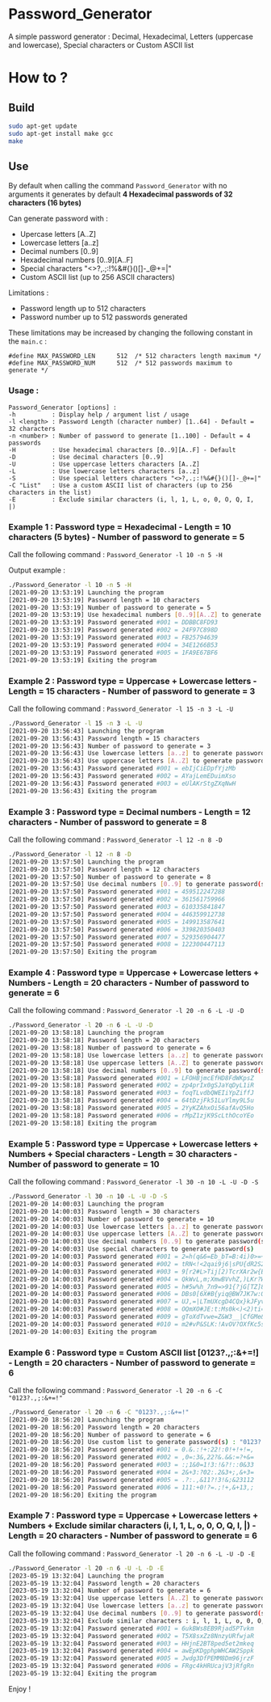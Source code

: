 # Password_Generator
A simple password generator : Decimal, Hexadecimal, Letters (uppercase and lowercase), Special characters or Custom ASCII list

# How to ?

## Build

```bash
sudo apt-get update
sudo apt-get install make gcc
make

```

## Use

By default when calling the command `Password_Generator` with no arguments it generates by default **4 Hexadecimal passwords of 32 characters (16 bytes)**

Can generate password with :
- Upercase letters [A..Z]
- Lowercase letters [a..z]
- Decimal numbers [0..9]
- Hexadecimal numbers [0..9][A..F]
- Special characters "<>?,.;:!%&#{}()[]-_@+=|"
- Custom ASCII list (up to 256 ASCII characters)

Limitations :
- Password length up to 512 characters
- Password number up to 512 passwords generated

These limitations may be increased by changing the following constant in the `main.c` :

```
#define MAX_PASSWORD_LEN      512  /* 512 characters length maximum */
#define MAX_PASSWORD_NUM      512  /* 512 passwords maximum to generate */

```

### Usage :

```
Password_Generator [options] :
-h          : Display help / argument list / usage
-l <length> : Password Length (character number) [1..64] - Default = 32 characters
-n <number> : Number of password to generate [1..100] - Default = 4 passwords
-H          : Use hexadecimal characters [0..9][A..F] - Default
-D          : Use decimal characters [0..9]
-U          : Use uppercase letters characters [A..Z]
-L          : Use lowercase letters characters [a..z]
-S          : Use special letters characters "<>?,.;:!%&#{}()[]-_@+=|"
-C "List"   : Use a custom ASCII list of characters (up to 256 characters in the list)
-E          : Exclude similar characters (i, l, 1, L, o, 0, O, Q, I, |)
```

### Example 1 : Password type = Hexadecimal - Length = 10 characters (5 bytes) - Number of password to generate = 5

Call the following command : `Password_Generator -l 10 -n 5 -H`

Output example :

```bash
./Password_Generator -l 10 -n 5 -H
[2021-09-20 13:53:19] Launching the program
[2021-09-20 13:53:19] Password length = 10 characters
[2021-09-20 13:53:19] Number of password to generate = 5
[2021-09-20 13:53:19] Use hexadecimal numbers [0..9][A..Z] to generate password(s)
[2021-09-20 13:53:19] Password generated #001 = DDBBC8FD93
[2021-09-20 13:53:19] Password generated #002 = 24F97C898D
[2021-09-20 13:53:19] Password generated #003 = FB25794639
[2021-09-20 13:53:19] Password generated #004 = 34E1266B53
[2021-09-20 13:53:19] Password generated #005 = 1FA9E67BF6
[2021-09-20 13:53:19] Exiting the program

```

### Example 2 : Password type = Uppercase + Lowercase letters - Length = 15 characters - Number of password to generate = 3

Call the following command : `Password_Generator -l 15 -n 3 -L -U`

```bash
./Password_Generator -l 15 -n 3 -L -U
[2021-09-20 13:56:43] Launching the program
[2021-09-20 13:56:43] Password length = 15 characters
[2021-09-20 13:56:43] Number of password to generate = 3
[2021-09-20 13:56:43] Use lowercase letters [a..z] to generate password(s)
[2021-09-20 13:56:43] Use uppercase letters [A..Z] to generate password(s)
[2021-09-20 13:56:43] Password generated #001 = ebIjCiEDpfYjzMb
[2021-09-20 13:56:43] Password generated #002 = AYajLemEDuimXso
[2021-09-20 13:56:43] Password generated #003 = eUlAKrStgZXqNwH
[2021-09-20 13:56:43] Exiting the program

```

### Example 3 : Password type = Decimal numbers - Length = 12 characters - Number of password to generate = 8

Call the following command : `Password_Generator -l 12 -n 8 -D`

```bash
./Password_Generator -l 12 -n 8 -D
[2021-09-20 13:57:50] Launching the program
[2021-09-20 13:57:50] Password length = 12 characters
[2021-09-20 13:57:50] Number of password to generate = 8
[2021-09-20 13:57:50] Use decimal numbers [0..9] to generate password(s)
[2021-09-20 13:57:50] Password generated #001 = 459512247288
[2021-09-20 13:57:50] Password generated #002 = 361561759966
[2021-09-20 13:57:50] Password generated #003 = 610335841847
[2021-09-20 13:57:50] Password generated #004 = 446359912738
[2021-09-20 13:57:50] Password generated #005 = 149913587641
[2021-09-20 13:57:50] Password generated #006 = 339820350403
[2021-09-20 13:57:50] Password generated #007 = 529356904477
[2021-09-20 13:57:50] Password generated #008 = 122300447113
[2021-09-20 13:57:50] Exiting the program

```

### Example 4 : Password type = Uppercase + Lowercase letters + Numbers - Length = 20 characters - Number of password to generate = 6

Call the following command : `Password_Generator -l 20 -n 6 -L -U -D`

```bash
./Password_Generator -l 20 -n 6 -L -U -D
[2021-09-20 13:58:18] Launching the program
[2021-09-20 13:58:18] Password length = 20 characters
[2021-09-20 13:58:18] Number of password to generate = 6
[2021-09-20 13:58:18] Use lowercase letters [a..z] to generate password(s)
[2021-09-20 13:58:18] Use uppercase letters [A..Z] to generate password(s)
[2021-09-20 13:58:18] Use decimal numbers [0..9] to generate password(s)
[2021-09-20 13:58:18] Password generated #001 = LFOHBjmcEfHD8FdWKpsZ
[2021-09-20 13:58:18] Password generated #002 = zp4prIx0gSJaYqDyL1iR
[2021-09-20 13:58:18] Password generated #003 = foqTLvdbQWEIiYpZiffJ
[2021-09-20 13:58:18] Password generated #004 = 64tDzjFk51LuYlmy9L5u
[2021-09-20 13:58:18] Password generated #005 = 2YyKZAhxOi56afAvQ5Ho
[2021-09-20 13:58:18] Password generated #006 = rMpZ1zjK9ScLthOcoYEo
[2021-09-20 13:58:18] Exiting the program

```

### Example 5 : Password type = Uppercase + Lowercase letters + Numbers + Special characters - Length = 30 characters - Number of password to generate = 10

Call the following command : `Password_Generator -l 30 -n 10 -L -U -D -S`

```bash
./Password_Generator -l 30 -n 10 -L -U -D -S
[2021-09-20 14:00:03] Launching the program
[2021-09-20 14:00:03] Password length = 30 characters
[2021-09-20 14:00:03] Number of password to generate = 10
[2021-09-20 14:00:03] Use lowercase letters [a..z] to generate password(s)
[2021-09-20 14:00:03] Use uppercase letters [A..Z] to generate password(s)
[2021-09-20 14:00:03] Use decimal numbers [0..9] to generate password(s)
[2021-09-20 14:00:03] Use special characters to generate password(s)
[2021-09-20 14:00:03] Password generated #001 = 2=h(q&6=Eb_bT=B:4i)0>=+.)ED>z#
[2021-09-20 14:00:03] Password generated #002 = tRN<!<2qai9j6|sPU{dR2S2T;8bnx8
[2021-09-20 14:00:03] Password generated #003 = 9[r2#L>Tij[2)TcrXAr2w{EN([@mHc
[2021-09-20 14:00:03] Password generated #004 = QkWvL,m;XmwBVvhZ,)LKr?Wvgs@|rI
[2021-09-20 14:00:03] Password generated #005 = h#5w%h_7n9=>91{?jG[TZ]8f3cmO#b
[2021-09-20 14:00:03] Password generated #006 = DBs0[6X#B{yiq@BW7JK7w:OhEFAvza
[2021-09-20 14:00:03] Password generated #007 = UJ,=|LTmUXcgD4CQx}kJFyv[Q@b#zU
[2021-09-20 14:00:03] Password generated #008 = OQmXO#JE:t:Ms0k<)<2)ti=HsL.jJW
[2021-09-20 14:00:03] Password generated #009 = gToXdTvwe=Z&W3__|CfGMe&=6(({:+
[2021-09-20 14:00:03] Password generated #010 = m2#vP&SLK:!AvOV?OXfKc5skYws,ww
[2021-09-20 14:00:03] Exiting the program

```

### Example 6 : Password type = Custom ASCII list [0123?.,;:&+=!] - Length = 20 characters - Number of password to generate = 6

Call the following command : `Password_Generator -l 20 -n 6 -C "0123?.,;:&+=!"`

```bash
./Password_Generator -l 20 -n 6 -C "0123?.,;:&+=!"
[2021-09-20 18:56:20] Launching the program
[2021-09-20 18:56:20] Password length = 20 characters
[2021-09-20 18:56:20] Number of password to generate = 6
[2021-09-20 18:56:20] Use custom list to generate password(s) : "0123?.,;:&+=!"
[2021-09-20 18:56:20] Password generated #001 = 0.&.:!+:22!:0!+!+!=,
[2021-09-20 18:56:20] Password generated #002 = ,0=:3&,22?&.&&:=?+&=
[2021-09-20 18:56:20] Password generated #003 = :;1&0=1!3:!&?!::0&33
[2021-09-20 18:56:20] Password generated #004 = 2&+3:?02:.2&3+;,&+3=
[2021-09-20 18:56:20] Password generated #005 = .?:.,&11?!3!&;&23112
[2021-09-20 18:56:20] Password generated #006 = 111:+0!?=.;!+,&+13,;
[2021-09-20 18:56:20] Exiting the program

```

### Example 7 : Password type = Uppercase + Lowercase letters + Numbers + Exclude similar characters (i, l, 1, L, o, 0, O, Q, I, |) - Length = 20 characters - Number of password to generate = 6

Call the following command : `Password_Generator -l 20 -n 6 -L -U -D -E`

```bash
./Password_Generator -l 20 -n 6 -U -L -D -E
[2023-05-19 13:32:04] Launching the program
[2023-05-19 13:32:04] Password length = 20 characters
[2023-05-19 13:32:04] Number of password to generate = 6
[2023-05-19 13:32:04] Use uppercase letters [A..Z] to generate password(s)
[2023-05-19 13:32:04] Use lowercase letters [a..z] to generate password(s)
[2023-05-19 13:32:04] Use decimal numbers [0..9] to generate password(s)
[2023-05-19 13:32:04] Exclude similar characters : i, l, 1, L, o, 0, O, Q, I, |
[2023-05-19 13:32:04] Password generated #001 = 6ukBWs8EB9Rjad5PTvkm
[2023-05-19 13:32:04] Password generated #002 = T5X8sxZz8NnzyURfwjaR
[2023-05-19 13:32:04] Password generated #003 = HHjnE2BT8ped5et2mkeq
[2023-05-19 13:32:04] Password generated #004 = awEpKDgphpWHCAW2Sppk
[2023-05-19 13:32:04] Password generated #005 = Jwdg3DfPEMM8Dm96jrzF
[2023-05-19 13:32:04] Password generated #006 = FRgc4kHRUcajV3jRfgRn
[2023-05-19 13:32:04] Exiting the program

```

Enjoy !





